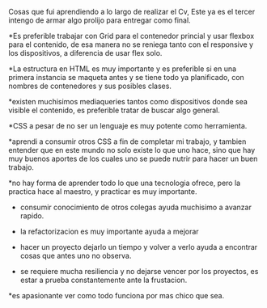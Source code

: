 Cosas que fui aprendiendo a lo largo de realizar el Cv, Este ya es el tercer intengo de armar algo prolijo para entregar como final.


*Es preferible trabajar con Grid para el contenedor princial y usar flexbox para el contenido, de esa manera no se reniega tanto con el responsive y los dispositivos, a diferencia de usar flex solo.

*La estructura en HTML es muy importante y es preferible si en una primera instancia se maqueta antes y se tiene todo ya planificado, con nombres de contenedores y sus posibles clases.

*existen muchisimos mediaqueries tantos como dispositivos donde sea visible el contenido, es preferible tratar de buscar algo general.

*CSS a pesar de no ser un lenguaje es muy potente como herramienta.

*aprendi a consumir otros CSS a fin de completar mi trabajo, y tambien entender que en este mundo no solo existe lo que uno hace, sino que hay muy buenos aportes de los cuales uno se puede nutrir para hacer un buen trabajo.

*no hay forma de aprender todo lo que una tecnologia ofrece, pero la practica hace al maestro, y practicar es muy importante.


* consumir conocimiento de otros colegas ayuda muchisimo a avanzar rapido.


* la refactorizacion es muy importante ayuda a mejorar

* hacer un proyecto dejarlo un tiempo y volver a verlo ayuda a encontrar cosas que antes uno no observa.

* se requiere mucha resiliencia y no dejarse vencer por los proyectos, es estar a prueba constantemente ante la frustacion.

*es apasionante ver como todo funciona por mas chico que sea.